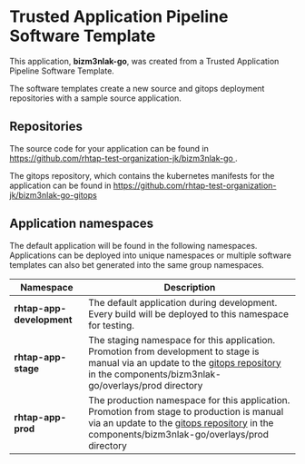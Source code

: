 # Trusted Application Pipeline Software Template

This application, **bizm3nlak-go**, was created from a Trusted Application Pipeline Software Template.

The software templates create a new source and gitops deployment repositories with a sample source application. 

## Repositories

The source code for your application can be found in [https://github.com/rhtap-test-organization-jk/bizm3nlak-go ](https://github.com/rhtap-test-organization-jk/bizm3nlak-go ).
 
The gitops repository, which contains the kubernetes manifests for the application can be found in 
[https://github.com/rhtap-test-organization-jk/bizm3nlak-go-gitops ](https://github.com/rhtap-test-organization-jk/bizm3nlak-go-gitops ) 

## Application namespaces 

The default application will be found in the following namespaces. Applications can be deployed into unique namespaces or multiple software templates can also bet generated into the same group namespaces.  

|  Namespace   |  Description   |  
| -------- | -------- |   
| **rhtap-app-development** | The default application during development. Every build will be deployed to this namespace for testing. | 
| **rhtap-app-stage** | The staging namespace for this application. Promotion from development to stage is manual via an update to the [gitops repository](https://github.com/rhtap-test-organization-jk/bizm3nlak-go-gitops ) in the components/bizm3nlak-go/overlays/prod directory |  
| **rhtap-app-prod** | The production namespace for this application. Promotion from stage to production is manual via an update to the [gitops repository](https://github.com/rhtap-test-organization-jk/bizm3nlak-go-gitops ) in the components/bizm3nlak-go/overlays/prod directory | 